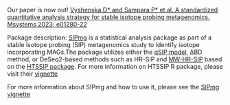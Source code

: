 Our paper is now out! [Vyshenska D* and Sampara P* et al. A standardized quantitative analysis strategy for stable isotope probing metagenomics. Msystems 2023; e01280-22](https://journals.asm.org/doi/10.1128/msystems.01280-22)

Package description:
[SIPmg](https://cran.r-project.org/web/packages/SIPmg/index.html) is a statistical analysis package as part of a stable isotope probing (SIP) metagenomics study to identify isotope incorporating MAGs.The package utilizes either the [qSIP model](https://journals.asm.org/doi/abs/10.1128/AEM.02280-15), ΔBD method, or DeSeq2-based methods such as HR-SIP and [MW-HR-SIP](https://www.frontiersin.org/articles/10.3389/fmicb.2018.00570/full) based on the [HTSSIP package](https://journals.plos.org/plosone/article?id=10.1371/journal.pone.0189616). For more information on HTSSIP R package, please visit their [vignette](https://cran.r-project.org/web/packages/HTSSIP/vignettes/HTSSIP_intro.html)

For more information about SIPmg and how to use it, please see the [SIPmg vignette](https://zielslab.github.io/SIPmg.github.io/)
